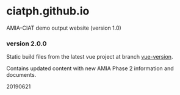 # ciatph.github.io
AMIA-CIAT demo output website (version 1.0)


### version 2.0.0

Static build files from the latest vue project at branch [vue-version](https://github.com/ciatph/ciatph.github.io/tree/vue-version).

Contains updated content with new AMIA Phase 2 information and documents.

20190621